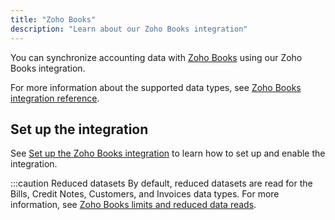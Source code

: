 ```yaml
---
title: "Zoho Books"
description: "Learn about our Zoho Books integration"
---
```


You can synchronize accounting data with <a href="https://www.zoho.com/books/" target="_blank">Zoho Books</a> using our Zoho Books integration.

For more information about the supported data types, see [Zoho Books integration reference](zoho-books-integration-reference).

## Set up the integration

See [Set up the Zoho Books integration](/integrations/accounting/zoho-books/accounting-zohobooks-setup) to learn how to set up and enable the integration.

:::caution Reduced datasets
By default, reduced datasets are read for the Bills, Credit Notes, Customers, and Invoices data types. For more information, see [Zoho Books limits and reduced data reads](zoho-book-limits).
